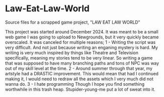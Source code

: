 # Law-Eat-Law-World
Source files for a scrapped game project, "LAW EAT LAW WORLD"

This project was started around December 2024. It was meant to be a small web game I was going to upload to Newgrounds, but it very quickly became overscaled.
It was canceled for multiple reasons;
1 - Writing the script was very difficult. And not just because writing an enganing mystery is hard. My writing is very much inspired by things like Theatre and Television specifically, meaning my stories tend to be very linear. So writing a game that was supposed to have many branching paths and tons of NPC was way out of my skill level at the time.
2 - Around summer through that year, my artstyle had a DRASTIC improvement. This would mean that had I continued making it, I would need to redraw all the assets which I very much did not wanna do.
3 - I hate programming
Though I hope you find something worthwhile in this trash heap. Stupider-young-me put a lot of sweat into it.
